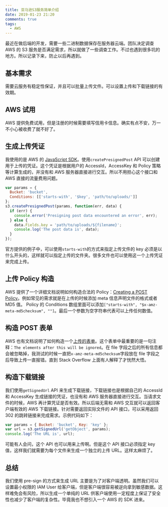 ```yaml
---
title: 亚马逊S3服务简单介绍
date: 2019-01-23 21:20
comments: true
tags:
  - AWS
---
```


最近在做后端的开发，需要一些二进制数据保存在服务器云端。团队决定调查 AWS 的 S3 服务是否满足需求，所以就做了一些调查工作。不过也遇到很多坑的地方。所以记录下来，防止以后再遇到。

## 基本需求

需要云服务有稳定性保证，并且可以批量上传文件。可以设置上传和下载链接的有效期。

## AWS 试用

AWS 提供免费试用，但是注册的时候需要填写信用卡信息。确实有点不安，万一不小心被收费了就不好了。

## 生成上传凭证

我使用的是 AWS 的 [JavaScript SDK](https://docs.aws.amazon.com/AWSJavaScriptSDK/latest/AWS/S3.html)。使用`createPresignedPost` API 可以创建用于上传的凭证。这个凭证是根据用户的 AccessId，AccessKey 和 Policy 策略等计算生成的，并没有和 AWS 服务器直接进行交互。所以不用担心这个接口和 AWS 直接的流量费用问题。

```js
var params = {
  Bucket: 'bucket',
  Conditions: [['starts-with', '$key', 'path/to/uploads/']]
};
s3.createPresignedPost(params, function(err, data) {
  if (err) {
    console.error('Presigning post data encountered an error', err);
  } else {
    data.Fields.key = 'path/to/uploads/${filename}';
    console.log('The post data is', data);
  }
});
```

官方提供的例子中，可以使用`starts-with`的方式来指定上传文件的 key 必须是以什么开头的，这样就可以指定上传的文件夹。很多文件也可以使用这一个上传凭证来完成上传。

## 上传 Policy 构造

AWS 提供了一个详细文档说明如何构造合法的 Policy：[Creating a POST Policy](https://docs.aws.amazon.com/AmazonS3/latest/API/sigv4-HTTPPOSTConstructPolicy.html)。例如常见的需求就是在上传的时候添加 meta 信息声明文件的格式或者 MD5 值。
Policy 的 Conditions 数组里面可以添加`["starts-with", "$x-amz-meta-md5checksum", ""]`。最后一个参数为空字符串代表可以上传任何数值。

## 构造 POST 表单

AWS 也有文档说明了如何构造一个[上传的表单](https://docs.aws.amazon.com/AmazonS3/latest/API/sigv4-post-example.html)。这个表单中最重要的是一句注释：`The elements after this will be ignored`。在 file 字段之后的所有信息都会被忽略掉，我测试的时候一直把`x-amz-meta-md5checksum`字段放在 file 字段之后导致上传一直报错。直到 Stack Overflow 上面有人解释了才恍然大悟。

## 构造下载链接

我们使用`getSignedUrl` API 来生成下载链接，下载链接也是根据自己的 AccessId 和 AccessKey 生成链接的凭证，也没有和 AWS 服务器直接进行交互。当请求文件的时候，AWS 再计算凭证是否有效。所以后端无需和 AWS 交互就可以返回客户端有效的 AWS 下载链接。针对需要返回实际文件的 API 接口，可以采用返回 302 的跳转链接来完成需求。示例代码如下：

```js
var params = { Bucket: 'bucket', Key: 'key' };
var url = s3.getSignedUrl('getObject', params);
console.log('The URL is', url);
```

可能有人会问，这个 API 也可以用来上传啊。但是这个 API 接口必须指定 key 值，这样我们就需要为每个文件来生成一个独立的上传 URL。这样太麻烦了。

## 总结

我们使用 pre-sign 的方式来生成 URL 主要是为了对客户端透明。虽然我们可以设置最小权限的 IAM User 给客户端，但是客户端很容易被逆向拿到敏感数据。这样难免会有风险，所以生成一个单纯的 URL 供客户端使用一定程度上保证了安全性也减少了客户端的复杂性。毕竟我也不想引入一个 AWS 的 SDK 进来。
